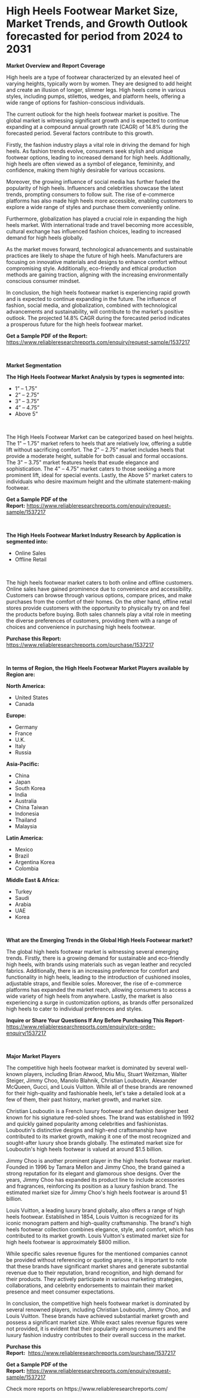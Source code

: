 <p><h1>High Heels Footwear Market Size, Market Trends, and Growth Outlook forecasted for period from 2024 to 2031</h1></p><p><strong>Market Overview and Report Coverage</strong></p>
<p><p>High heels are a type of footwear characterized by an elevated heel of varying heights, typically worn by women. They are designed to add height and create an illusion of longer, slimmer legs. High heels come in various styles, including pumps, stilettos, wedges, and platform heels, offering a wide range of options for fashion-conscious individuals.</p><p>The current outlook for the high heels footwear market is positive. The global market is witnessing significant growth and is expected to continue expanding at a compound annual growth rate (CAGR) of 14.8% during the forecasted period. Several factors contribute to this growth.</p><p>Firstly, the fashion industry plays a vital role in driving the demand for high heels. As fashion trends evolve, consumers seek stylish and unique footwear options, leading to increased demand for high heels. Additionally, high heels are often viewed as a symbol of elegance, femininity, and confidence, making them highly desirable for various occasions.</p><p>Moreover, the growing influence of social media has further fueled the popularity of high heels. Influencers and celebrities showcase the latest trends, prompting consumers to follow suit. The rise of e-commerce platforms has also made high heels more accessible, enabling customers to explore a wide range of styles and purchase them conveniently online.</p><p>Furthermore, globalization has played a crucial role in expanding the high heels market. With international trade and travel becoming more accessible, cultural exchange has influenced fashion choices, leading to increased demand for high heels globally.</p><p>As the market moves forward, technological advancements and sustainable practices are likely to shape the future of high heels. Manufacturers are focusing on innovative materials and designs to enhance comfort without compromising style. Additionally, eco-friendly and ethical production methods are gaining traction, aligning with the increasing environmentally conscious consumer mindset.</p><p>In conclusion, the high heels footwear market is experiencing rapid growth and is expected to continue expanding in the future. The influence of fashion, social media, and globalization, combined with technological advancements and sustainability, will contribute to the market's positive outlook. The projected 14.8% CAGR during the forecasted period indicates a prosperous future for the high heels footwear market.</p></p>
<p><strong>Get a Sample PDF of the Report:</strong> <a href="https://www.reliableresearchreports.com/enquiry/request-sample/1537217">https://www.reliableresearchreports.com/enquiry/request-sample/1537217</a></p>
<p>&nbsp;</p>
<p><strong>Market Segmentation</strong></p>
<p><strong>The High Heels Footwear Market Analysis by types is segmented into:</strong></p>
<p><ul><li>1” – 1.75”</li><li>2” – 2.75”</li><li>3” – 3.75”</li><li>4” – 4.75”</li><li>Above 5”</li></ul></p>
<p>&nbsp;</p>
<p><p>The High Heels Footwear Market can be categorized based on heel heights. The 1" – 1.75" market refers to heels that are relatively low, offering a subtle lift without sacrificing comfort. The 2" – 2.75" market includes heels that provide a moderate height, suitable for both casual and formal occasions. The 3" – 3.75" market features heels that exude elegance and sophistication. The 4" – 4.75" market caters to those seeking a more prominent lift, ideal for special events. Lastly, the Above 5" market caters to individuals who desire maximum height and the ultimate statement-making footwear.</p></p>
<p><strong>Get a Sample PDF of the Report:</strong>&nbsp;<a href="https://www.reliableresearchreports.com/enquiry/request-sample/1537217">https://www.reliableresearchreports.com/enquiry/request-sample/1537217</a></p>
<p>&nbsp;</p>
<p><strong>The High Heels Footwear Market Industry Research by Application is segmented into:</strong></p>
<p><ul><li>Online Sales</li><li>Offline Retail</li></ul></p>
<p>&nbsp;</p>
<p><p>The high heels footwear market caters to both online and offline customers. Online sales have gained prominence due to convenience and accessibility. Customers can browse through various options, compare prices, and make purchases from the comfort of their homes. On the other hand, offline retail stores provide customers with the opportunity to physically try on and feel the products before buying. Both sales channels play a vital role in meeting the diverse preferences of customers, providing them with a range of choices and convenience in purchasing high heels footwear.</p></p>
<p><strong>Purchase this Report:</strong>&nbsp; <a href="https://www.reliableresearchreports.com/purchase/1537217">https://www.reliableresearchreports.com/purchase/1537217</a></p>
<p>&nbsp;</p>
<p><strong>In terms of Region, the High Heels Footwear Market Players available by Region are:</strong></p>
<p>
    <p> <strong> North America: </strong>
        <ul>
            <li>United States</li>
            <li>Canada</li>
        </ul>
        </p> 
    <p> <strong> Europe: </strong>
        <ul>
            <li>Germany</li>
            <li>France</li>
            <li>U.K.</li>
            <li>Italy</li>
            <li>Russia</li>
        </ul>
        </p> 
    <p> <strong> Asia-Pacific: </strong>
        <ul>
            <li>China</li>
            <li>Japan</li>
            <li>South Korea</li>
            <li>India</li>
            <li>Australia</li>
            <li>China Taiwan</li>
            <li>Indonesia</li>
            <li>Thailand</li>
            <li>Malaysia</li>
        </ul>
        </p> 
    <p> <strong> Latin America: </strong>
        <ul>
            <li>Mexico</li>
            <li>Brazil</li>
            <li>Argentina Korea</li>
            <li>Colombia</li>
        </ul>
        </p> 
    <p> <strong> Middle East & Africa: </strong>
        <ul>
            <li>Turkey</li>
            <li>Saudi</li>
            <li>Arabia</li>
            <li>UAE</li>
            <li>Korea</li>
        </ul>
    </p>
    </p>
<p>&nbsp;</p>
<p><strong>What are the Emerging Trends in the Global High Heels Footwear market?</strong></p>
<p><p>The global high heels footwear market is witnessing several emerging trends. Firstly, there is a growing demand for sustainable and eco-friendly high heels, with brands using materials such as vegan leather and recycled fabrics. Additionally, there is an increasing preference for comfort and functionality in high heels, leading to the introduction of cushioned insoles, adjustable straps, and flexible soles. Moreover, the rise of e-commerce platforms has expanded the market reach, allowing consumers to access a wide variety of high heels from anywhere. Lastly, the market is also experiencing a surge in customization options, as brands offer personalized high heels to cater to individual preferences and styles.</p></p>
<p><strong>Inquire or Share Your Questions If Any Before Purchasing This Report</strong>- <a href="https://www.reliableresearchreports.com/enquiry/pre-order-enquiry/1537217">https://www.reliableresearchreports.com/enquiry/pre-order-enquiry/1537217</a></p>
<p>&nbsp;</p>
<p><strong>Major Market Players</strong></p>
<p><p>The competitive high heels footwear market is dominated by several well-known players, including Brian Atwood, Miu Miu, Stuart Weitzman, Walter Steiger, Jimmy Choo, Manolo Blahnik, Christian Louboutin, Alexander McQueen, Gucci, and Louis Vuitton. While all of these brands are renowned for their high-quality and fashionable heels, let's take a detailed look at a few of them, their past history, market growth, and market size.</p><p>Christian Louboutin is a French luxury footwear and fashion designer best known for his signature red-soled shoes. The brand was established in 1992 and quickly gained popularity among celebrities and fashionistas. Louboutin's distinctive designs and high-end craftsmanship have contributed to its market growth, making it one of the most recognized and sought-after luxury shoe brands globally. The estimated market size for Louboutin's high heels footwear is valued at around $1.5 billion.</p><p>Jimmy Choo is another prominent player in the high heels footwear market. Founded in 1996 by Tamara Mellon and Jimmy Choo, the brand gained a strong reputation for its elegant and glamorous shoe designs. Over the years, Jimmy Choo has expanded its product line to include accessories and fragrances, reinforcing its position as a luxury fashion brand. The estimated market size for Jimmy Choo's high heels footwear is around $1 billion.</p><p>Louis Vuitton, a leading luxury brand globally, also offers a range of high heels footwear. Established in 1854, Louis Vuitton is recognized for its iconic monogram pattern and high-quality craftsmanship. The brand's high heels footwear collection combines elegance, style, and comfort, which has contributed to its market growth. Louis Vuitton's estimated market size for high heels footwear is approximately $800 million.</p><p>While specific sales revenue figures for the mentioned companies cannot be provided without referencing or quoting anyone, it is important to note that these brands have significant market shares and generate substantial revenue due to their reputation, brand recognition, and high demand for their products. They actively participate in various marketing strategies, collaborations, and celebrity endorsements to maintain their market presence and meet consumer expectations.</p><p>In conclusion, the competitive high heels footwear market is dominated by several renowned players, including Christian Louboutin, Jimmy Choo, and Louis Vuitton. These brands have achieved substantial market growth and possess a significant market size. While exact sales revenue figures were not provided, it is evident that their popularity among consumers and the luxury fashion industry contributes to their overall success in the market.</p></p>
<p><strong>Purchase this Report:</strong>&nbsp;&nbsp;<a href="https://www.reliableresearchreports.com/purchase/1537217">https://www.reliableresearchreports.com/purchase/1537217</a></p>
<p></p>
<p><strong>Get a Sample PDF of the Report:</strong>&nbsp;<a href="https://www.reliableresearchreports.com/enquiry/request-sample/1537217">https://www.reliableresearchreports.com/enquiry/request-sample/1537217</a></p>
<p>Check more reports on https://www.reliableresearchreports.com/</p>